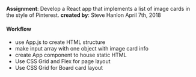 __Assignment__: Develop a React app that implements a list of image cards in the style of Pinterest.
__created by__: Steve Hanlon April 7th, 2018



#### Workflow
- use App.js to create HTML structure
- make input array with one object with image card info
- create App component to house static HTML
- Use CSS Grid and Flex for page layout 
- Use CSS Grid for Board card layout
